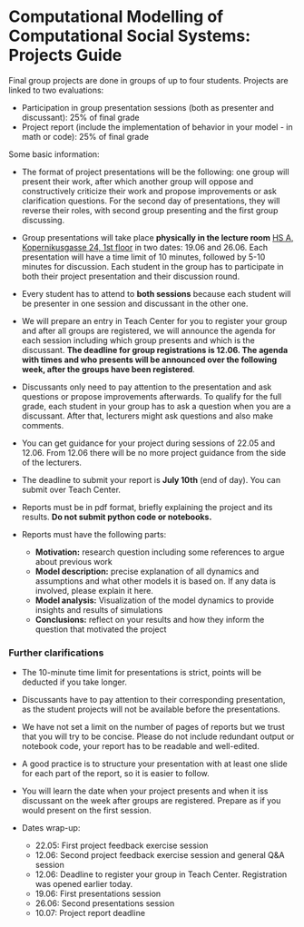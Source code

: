 # Computational Modelling of Computational Social Systems: Projects Guide

Final group projects are done in groups of up to four students. Projects are linked to two evaluations:

- Participation in group presentation sessions (both as presenter and discussant): 25% of final grade
- Project report (include the implementation of behavior in your model - in math or code): 25% of final grade

Some basic information:

- The format of project presentations will be the following: one group will present their work, after which another group will oppose and constructively criticize their work and propose improvements or ask clarification questions. For the second day of presentations, they will reverse their roles, with second group presenting and the first group discussing.

- Group presentations will take place **physically in the lecture room** [HS A, Kopernikusgasse 24, 1st floor](https://online.tugraz.at/tug_online/ris.ris?pOrgNr=37&pQuellGeogrBTypNr=5&pZielGeogrBTypNr=5&pZielGeogrBerNr=350001&pRaumNr=4010&pActionFlag=A&pShowEinzelraum=J) in two dates: 19.06 and 26.06. Each presentation will have a time limit of 10 minutes, followed by 5-10 minutes for discussion. Each student in the group has to participate in both their project presentation and their discussion round.

- Every student has to attend to **both sessions** because each student will be presenter in one session and discussant in the other one. 

- We will prepare an entry in Teach Center for you to register your group and after all groups are registered, we will announce the agenda for each session including which group presents and which is the discussant. **The deadline for group registrations is 12.06. The agenda with times and who presents will be announced over the following week, after the groups have been registered**.

- Discussants only need to pay attention to the presentation and ask questions or propose improvements afterwards. To qualify for the full grade, each student in your group has to ask a question when you are a discussant. After that, lecturers might ask questions and also make comments.

- You can get guidance for your project during sessions of 22.05 and 12.06. From 12.06 there will be no more project guidance from the side of the lecturers.

- The deadline to submit your report is **July 10th** (end of day). You can submit over Teach Center.

- Reports must be in pdf format, briefly explaining the project and its results. **Do not submit python code or notebooks.**

- Reports must have the following parts:
  - **Motivation:** research question including some references to argue about previous work
  - **Model description:** precise explanation of all dynamics and assumptions and what other models it is based on. If any data is involved, please explain it here.
  - **Model analysis:** Visualization of the model dynamics to provide insights and results of simulations
  - **Conclusions:** reflect on your results and how they inform the question that motivated the project


### Further clarifications

- The 10-minute time limit for presentations is strict, points will be deducted if you take longer.

- Discussants have to pay attention to their corresponding presentation, as the student projects will not be available before the presentations.

- We have not set a limit on the number of pages of reports but we trust that you will try to be concise. Please do not include redundant output or notebook code, your report has to be readable and well-edited.

- A good practice is to  structure your presentation with at least one slide for each part of the report, so it is easier to follow.

- You will learn the date when your project presents and when it iss discussant on the week after groups are registered. Prepare as if you would present on the first session.

- Dates wrap-up:
  - 22.05: First project feedback exercise session
  - 12.06: Second project feedback exercise session and general Q&A session
  - 12.06: Deadline to register your group in Teach Center. Registration was opened earlier today.
  - 19.06: First presentations session
  - 26.06: Second presentations session
  - 10.07: Project report deadline
